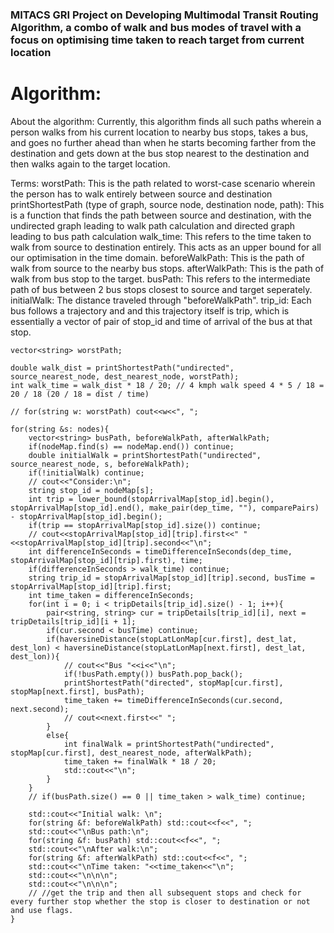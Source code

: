 ### MITACS GRI Project on Developing Multimodal Transit Routing Algorithm, a combo of walk and bus modes of travel with a focus on optimising time taken to reach target from current location

# Algorithm:

About the algorithm: Currently, this algorithm finds all such paths wherein a person walks from his current location to nearby bus stops, takes a bus, and goes no further ahead than when he starts becoming farther from the destination and gets down at the bus stop nearest to the destination and then walks again to the target location.

Terms: 
worstPath: This is the path related to worst-case scenario wherein the person has to walk entirely between source and destination
printShortestPath (type of graph, source node, destination node, path): This is a function that finds the path between source and destination, with the undirected graph leading to walk path calculation and directed graph leading to bus path calculation
walk_time: This refers to the time taken to walk from source to destination entirely. This acts as an upper bound for all our optimisation in the time domain.
beforeWalkPath: This is the path of walk from source to the nearby bus stops.
afterWalkPath: This is the path of walk from bus stop to the target.
busPath: This refers to the intermediate path of bus between 2 bus stops closest to source and target seperately.
initialWalk: The distance traveled through "beforeWalkPath".
trip_id: Each bus follows a trajectory and and this trajectory itself is trip, which is essentially a vector of pair of stop_id and time of arrival of the bus at that stop.

    vector<string> worstPath;

    double walk_dist = printShortestPath("undirected", source_nearest_node, dest_nearest_node, worstPath);
    int walk_time = walk_dist * 18 / 20; // 4 kmph walk speed 4 * 5 / 18 = 20 / 18 (20 / 18 = dist / time)
    
    // for(string w: worstPath) cout<<w<<", ";

    for(string &s: nodes){
        vector<string> busPath, beforeWalkPath, afterWalkPath;
        if(nodeMap.find(s) == nodeMap.end()) continue;
        double initialWalk = printShortestPath("undirected", source_nearest_node, s, beforeWalkPath);
        if(!initialWalk) continue;
        // cout<<"Consider:\n";
        string stop_id = nodeMap[s];
        int trip = lower_bound(stopArrivalMap[stop_id].begin(), stopArrivalMap[stop_id].end(), make_pair(dep_time, ""), comparePairs) - stopArrivalMap[stop_id].begin();
        if(trip == stopArrivalMap[stop_id].size()) continue;
        // cout<<stopArrivalMap[stop_id][trip].first<<" "<<stopArrivalMap[stop_id][trip].second<<"\n";
        int differenceInSeconds = timeDifferenceInSeconds(dep_time, stopArrivalMap[stop_id][trip].first), time;
        if(differenceInSeconds > walk_time) continue;
        string trip_id = stopArrivalMap[stop_id][trip].second, busTime = stopArrivalMap[stop_id][trip].first;
        int time_taken = differenceInSeconds;
        for(int i = 0; i < tripDetails[trip_id].size() - 1; i++){
            pair<string, string> cur = tripDetails[trip_id][i], next = tripDetails[trip_id][i + 1];
            if(cur.second < busTime) continue;
            if(haversineDistance(stopLatLonMap[cur.first], dest_lat, dest_lon) < haversineDistance(stopLatLonMap[next.first], dest_lat, dest_lon)){
                // cout<<"Bus "<<i<<"\n";
                if(!busPath.empty()) busPath.pop_back();
                printShortestPath("directed", stopMap[cur.first], stopMap[next.first], busPath);
                time_taken += timeDifferenceInSeconds(cur.second, next.second);
                // cout<<next.first<<" ";
            }
            else{
                int finalWalk = printShortestPath("undirected", stopMap[cur.first], dest_nearest_node, afterWalkPath);
                time_taken += finalWalk * 18 / 20;
                std::cout<<"\n";
            }
        }
        // if(busPath.size() == 0 || time_taken > walk_time) continue;

        std::cout<<"Initial walk: \n";
        for(string &f: beforeWalkPath) std::cout<<f<<", ";
        std::cout<<"\nBus path:\n";
        for(string &f: busPath) std::cout<<f<<", ";
        std::cout<<"\nAfter walk:\n";
        for(string &f: afterWalkPath) std::cout<<f<<", ";
        std::cout<<"\nTime taken: "<<time_taken<<"\n";
        std::cout<<"\n\n\n";
        std::cout<<"\n\n\n";
        // //get the trip and then all subsequent stops and check for every further stop whether the stop is closer to destination or not and use flags.
    }
